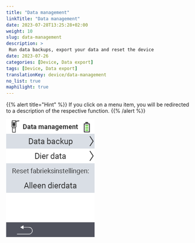 ```yaml
---
title: "Data management"
linkTitle: "Data management"
date: 2023-07-28T13:25:28+02:00
weight: 10
slug: data-management
description: >
 Run data backups, export your data and reset the device
date: 2023-07-26
categories: [Device, Data export]
tags: [Device, Data export]
translationKey: device/data-management
no_list: true
maphilight: true
---
```

{{% alert title="Hint" %}}
If you click on a menu item, you will be redirected to a description of the respective function.
{{% /alert %}}

<img src="menu.png" alt="VitalControl Data management" title="Data management" usemap="#workmap" class="maphilight" />

<map name="workmap">
  <area shape="rect" coords="2,40,238,80" alt="Data backup" title="The instructions for creating a backup can be found here&#10;Mouse click: open documentation" href="/nl/docs/device/data-management/data-backup/">

  <area shape="rect" coords="2,80,238,120" alt="Dier data" title="The instructions for restore a backup can be found here&#10;Mouse click: open documentation" href="/nl/docs/device/data-management/animal-data/">

  <area shape="rect" coords="2,120,238,200" alt="Reset fabrieksinstellingen" title="All information and instructions for resetting the device and the animal data can be found here&#10;Mouse click: open documentation" href="/nl/docs/reset/">

  <area shape="rect" coords="2,282,120,319" alt="Back" title="All information and instructions for exporting animal data can be found here&#10;Mouse click: open documentation" href="/nl/docs/device/">
</map>
